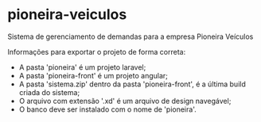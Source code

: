 # pioneira-veiculos
Sistema de gerenciamento de demandas para a empresa Pioneira Veículos

Informações para exportar o projeto de forma correta:
- A pasta 'pioneira' é um projeto laravel;
- A pasta 'pioneira-front' é um projeto angular;
- A pasta 'sistema.zip' dentro da pasta 'pioneira-front', é a última build criada do sistema;
- O arquivo com extensão '.xd' é um arquivo de design navegável;
- O banco deve ser instalado com o nome de 'pioneira'.
